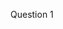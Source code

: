 <a herf="https://www.hackerrank.com/challenges/c-tutorial-basic-data-types/problem?isFullScreen=true">Question 1</a>